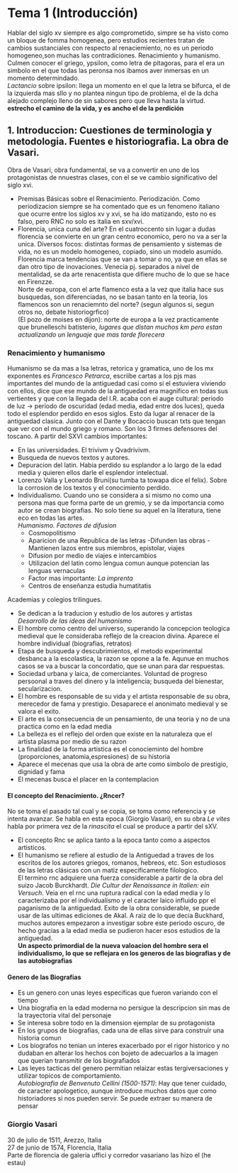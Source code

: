 [10/Septiembre]:#
# Tema 1 (Introducción)
Hablar del siglo xv siempre es algo comprometido, simpre se ha visto como un bloque de fomma homogenea, pero estudios recientes tratan de cambios sustanciales con respecto al renaciemiento, no es un periodo homogeneo,son muchas las contradiciones.  Renacimiento y humanismo. Culmen conocer el griego, ypsilon, como letra de pitagoras, para el era un simbolo en el que todas las peronsa nos ibamos aver inmersas en un momento determindado.  
*Lactancio* sobre ipsilon: llega un momento en el que la letra se bifurca, el de la izquierda mas sllo y no plantea ningun tipo de problema, el de la dcha alejado complejo lleno de sin sabores pero que lleva hasta la virtud. **estrecho el camino de la vida, y es ancho el de la perdición**
## 1. Introduccion: Cuestiones de terminologia y metodologia. Fuentes e historiografia. La obra de Vasari.
Obra de Vasari, obra fundamental, se va a convertir en uno de los protagonistas de nnuestras clases, con el se ve cambio significativo del siglo xvi.
- Premisas Básicas sobre el Renacimiento. Periodización.
    Como periodizacion siempre se ha comentado que es un fenomeno italiano que ocurre entre los siglos xv y xvi, se ha ido matizando, esto no es falso, pero RNC no solo es italia en sxv/xvi.   
- Florencia, unica cuna del arte?
    En el cuatroccento sin lugar a dudas florencia se convierte en un gran centro economico, pero no va a ser la unica. 
    Diversos focos: distintas formas de pensamiento y sistemas de vida, no es un modelo homogeneo, copiado, sino un modelo asumido. Florencia marca tendencias que se van a tomar o no, ya que en ellas se dan otro tipo de inovaciones. Venecia pj. separados a nivel de mentalidad, se da arte renacentista que difiere mucho de lo que se hace en Firenzze.  
Norte de europa, con el arte flamenco esta a la vez que italia hace sus busquedas, son diferenciadas, no se basan tanto en la teoria, los flamencos son un renaciemnto del norte? (segun algunos si, segun otros no, debate historiogrfico)  
(El pozo de moises en dijon): norte de europa a la vez practicamente que brunelleschi batisterio, *lugares que distan muchos km pero estan actualizando un lenguaje que mas tarde florecera*  
### Renacimiento y humanismo 
Humanismo se da mas a lsa letras, retorica y gramatica, uno de los mx exponentes es _Francesco Petrarca_, escriibe cartas a los pjs mas importantes del mundo de la antiguedad casi como si el estuviera viviendo con ellos, dice que ese mundo de la antiguedad era magnifico en todas sus vertientes y que con la llegada del I.R. acaba con el auge cultural: periodo de luz -> periodo de oscuridad (edad media, edad entre dos luces), queda todo el esplendor perdido en esos siglos. Esto da lugar al renacer de la antiguedad clasica.  Junto con el Dante y Bocaccio buscan txts que tengan que ver con el mundo griego y romano. Son los 3 firmes defensores del toscano.  A partir del SXVI cambios importantes:
- En las universidades. El trivivm y Qvadrivivm.
- Busqueda de nuevos textos y autores.
- Depuracion del latin. Habia perdido su esplandor a lo largo de la edad media y quieren ellos darle el esplendor intelectual.
- Lorenzo Valla y Leonardo Bruni(su tumba ta towapa dice el felix). Sobre la corrosion de los textos y el conocimiento perdido.
- Individualismo. Cuando uno se considera a si mismo no como una persona mas que forma parte de un gremio, y se da importancia como autor se crean biografias. No solo tiene su aquel en la literatura, tiene eco en todas las artes.  
*Humanismo. Factores de difusion*
    - Cosmopolitismo
    - Aparicion de una Republica de las letras
        -Difunden las obras
        -Mantienen lazos entre sus miembros, epistolar, viajes
    - Difusion por medio de viajes e intercambios
    - Utilizacion del latin como lengua comun aunque potencian las lenguas vernaculas
    - Factor mas importante: _La imprenta_
    - Centros de enseñanza estudia humatitatis  

Academias y colegios trilingues.  
- Se dedican a la traducion y estudio de los autores y artistas  
*Desarrollo de las ideas del humanismo*
- El hombre como centro del universo, superando la concepcion teologica medieval que le consideraba reflejo de la creacion divina. Aparece el hombre individual (biografias, retratos)
- Etapa de busqueda y descubrimientos, el metodo experimental desbanca a la escolastica, la razon se opone a la fe. Aqunue en muchos casos se va a buscar la concordatio, que se unan para dar respuestas.
- Sociedad urbana y laica, de comerciantes. Voluntad de progreso persoonal a traves del dinero y la inteligencia; busqueda del bienestar, secularizacion.
- El hombre es responsable de su vida y el artista responsable de su obra, merecedor de fama y prestigio. Desaparece el anonimato medieval y se valora el exito.
- El arte es la consecuencia de un pensamiento, de una teoria y no de una practica como en la edad media
- La belleza es el reflejo del orden que existe en la naturaleza que el artista plasma por medio de su razon
- La finalidad de la forma artistica es el conocieminto del hombre (proporciones, anatomia,espresiones) de su historia 
- Aparece el mecenas que usa la obra de arte como simbolo de prestigio, dignidad y fama
- El mecenas busca el placer en la contemplacion
#### El concepto del Renacimiento. ¿Rncer?
No se toma el pasado tal cual y se copia, se toma como referencia y se intenta avanzar.  Se habla en esta epoca (Giorgio Vasari), en su obra _Le vites_ habla por primera vez de la _rinascita_ el cual se produce a partir del sXV.
- El concepto Rnc se aplica tanto a la epoca tanto como a aspectos artisticos.
- El humanismo se refiere al estudio de la Antiguedad a traves de los escritos de los autores griegos, romanos, hebreos, etc. Son estudiosos de las letras clásicas con un matiz especificamente filologico.  
El termino rnc adquiere una fuerza considerable a partir de la obra del suizo Jacob Burckhardt. _Die Cultur der Renaissance in Italien: ein Versuch_. Veia en el rnc una ruptura radical con la edad media y lo caracterizaba por el individualismo y el caracter laico influido ppr el paganismo de la antiguedad. Exito de la obra considerable, se puede usar de las ultimas ediciones de Akal.  A raiz de lo que decia Buckhard, muchos autores empezaron a investigar sobre este periodo oscuro, de hecho gracias a la edad media se pudieron hacer esos estudios de la antiguedad.  
**Un aspecto primordial de la nueva valoacion del hombre sera el individualismo, lo que se reflejara en los generos de las biografias y de las autobiografias**
#### Genero de las Biografias
- Es un genero con unas leyes especificas que fueron variando con el tiempo
- Una biografia en la edad moderna no persigue la descripcion sin mas de la trayectoria vital del personaje
- Se interesa sobre todo en la dimension ejemplar de su protagonista
- En los grupos de biografias, cada una de ellas sirve para construir una historia comun
- Los biografos no tenian un interes exacerbado por el rigor historico y no dudaban en alterar los hechos con bojeto de adecuarlos a la imagen que querian transmitir de los biografiados
- Las leyes tacticas del genero permitian relaizar estas tergiversaciones y utilizar topicos de comportamiento.  
*_Autobiografia de Benvenuto Cellini (1500-1571)_*: Hay que tener cuidado, de caracter apologetico, aunque introduce muchos datos que como historiadores si nos pueden servir. Se puede extraer su manera de pensar
### Giorgio Vasari
30 de julio de 1511, Arezzo, Italia  
27 de junio de 1574, Florencia, Italia  
Parte de florencia de galeria uffici y corredor vasariano las hizo el (he estau)  
